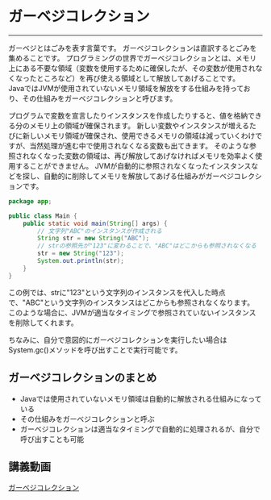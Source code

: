 # ガーベジコレクション

---

ガーベジとはごみを表す言葉です。
ガーベジコレクションは直訳するとごみを集めることです。
プログラミングの世界でガーベジコレクションとは、メモリ上にある不要な領域（変数を使用するために確保したが、その変数が使用されなくなったところなど）を再び使える領域として解放してあげることです。　　
JavaではJVMが使用されていないメモリ領域を解放をする仕組みを持っており、その仕組みをガーベジコレクションと呼びます。

プログラムで変数を宣言したりインスタンスを作成したりすると、値を格納できる分のメモリ上の領域が確保されます。
新しい変数やインスタンスが増えるたびに新しいメモリ領域が確保され、使用できるメモリの領域は減っていくわけですが、当然処理が進む中で使用されなくなる変数も出てきます。
そのような参照されなくなった変数の領域は、再び解放してあげなければメモリを効率よく使用することができません。
JVMが自動的に参照されなくなったインスタンスなどを探し、自動的に削除してメモリを解放してあげる仕組みがガーベジコレクションです。

```java
package app;

public class Main {
    public static void main(String[] args) {
        // 文字列"ABC"のインスタンスが作成される
        String str = new String("ABC");
        // strの参照先が"123"に変わることで、"ABC"はどこからも参照されなくなる
        str = new String("123");
        System.out.println(str);
    }
}
```

この例では、strに"123"という文字列のインスタンスを代入した時点で、"ABC"という文字列のインスタンスはどこからも参照されなくなります。
このような場合に、JVMが適当なタイミングで参照されていないインスタンスを削除してくれます。

ちなみに、自分で意図的にガーベジコレクションを実行したい場合はSystem.gc()メソッドを呼び出すことで実行可能です。

## ガーベジコレクションのまとめ

- Javaでは使用されていないメモリ領域は自動的に解放される仕組みになっている
- その仕組みをガーベジコレクションと呼ぶ
- ガーベジコレクションは適当なタイミングで自動的に処理されるが、自分で呼び出すことも可能

## 講義動画

[ガーベジコレクション](https://youtu.be/oaNy7njwzIw)
